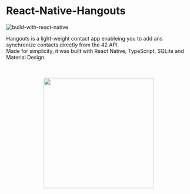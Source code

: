 # React-Native-Hangouts

![build-with-react-native](https://user-images.githubusercontent.com/105823790/208763983-265fd903-34e3-4505-aa70-b0210a98fac1.svg)

Hangouts is a light-weight contact app enableing you to add ans synchronize contacts directly from the 42 API.<br>
Made for simplicity, it was built with React Native, TypeScript, SQLite and Material Design.<br><br><br>

<p align="center">
<img src="https://user-images.githubusercontent.com/105823790/208769423-98eb1b29-8d3e-4519-b1fd-5072a9a722c7.svg" width="300">
</p>

